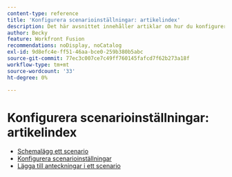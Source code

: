 ```yaml
---
content-type: reference
title: 'Konfigurera scenarioinställningar: artikelindex'
description: Det här avsnittet innehåller artiklar om hur du konfigurerar scenarioinställningar i Workfront Fusion.
author: Becky
feature: Workfront Fusion
recommendations: noDisplay, noCatalog
exl-id: 9d8efc4e-ff51-46aa-bce0-259b380b5abc
source-git-commit: 77ec3c007ce7c49ff760145fafcd7f62b273a18f
workflow-type: tm+mt
source-wordcount: '33'
ht-degree: 0%

---
```


# Konfigurera scenarioinställningar: artikelindex

* [Schemalägg ett scenario](/help/workfront-fusion/create-scenarios/config-scenarios-settings/schedule-a-scenario.md)
* [Konfigurera scenarioinställningar](/help/workfront-fusion/create-scenarios/config-scenarios-settings/configure-scenario-settings.md)
* [Lägga till anteckningar i ett scenario](/help/workfront-fusion/create-scenarios/config-scenarios-settings/add-notes-to-scenario.md)

